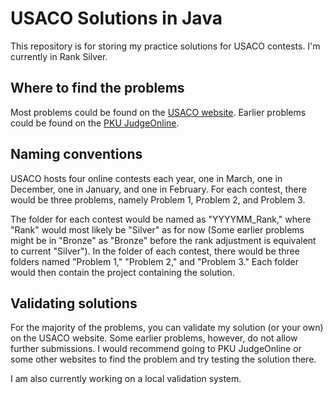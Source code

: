 # USACO Solutions in Java

This repository is for storing my practice solutions for USACO contests. I'm currently in Rank Silver.

## Where to find the problems

Most problems could be found on the [USACO website](http://www.usaco.org/index.php?page=contests). Earlier problems could be found on the [PKU JudgeOnline](http://poj.org/).

## Naming conventions

USACO hosts four online contests each year, one in March, one in December, one in January, and one in February. For each contest, there would be three problems, namely Problem 1, Problem 2, and Problem 3.

The folder for each contest would be named as "YYYYMM_Rank," where "Rank" would most likely be "Silver" as for now (Some earlier problems might be in "Bronze" as "Bronze" before the rank adjustment is equivalent to current "Silver"). In the folder of each contest, there would be three folders named "Problem 1," "Problem 2," and "Problem 3." Each folder would then contain the project containing the solution.

## Validating solutions

For the majority of the problems, you can validate my solution (or your own) on the USACO website. Some earlier problems, however, do not allow further submissions. I would recommend going to PKU JudgeOnline or some other websites to find the problem and try testing the solution there.

I am also currently working on a local validation system.
